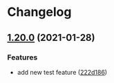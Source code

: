 # Changelog

## [1.20.0](https://www.github.com/chingor13/java-bigtable-hbase/compare/v1.19.0...v1.20.0) (2021-01-28)


### Features

* add new test feature ([222d186](https://www.github.com/chingor13/java-bigtable-hbase/commit/222d18657bedbad5e27008bef183f16d19e8f7bb))

